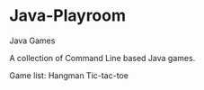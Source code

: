 # Java-Playroom
Java Games

A collection of Command Line based Java games.

Game list:
Hangman
Tic-tac-toe
